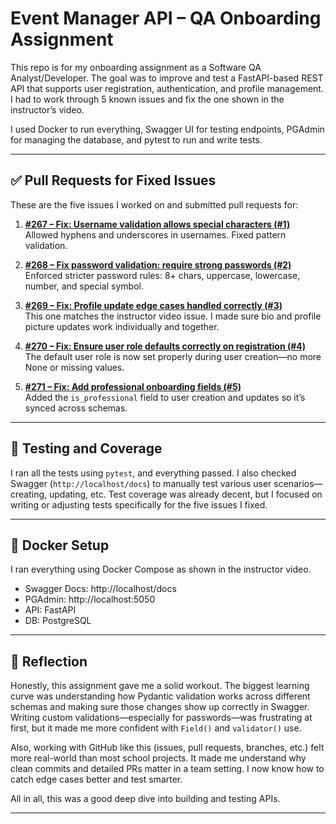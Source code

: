 # Event Manager API – QA Onboarding Assignment

This repo is for my onboarding assignment as a Software QA Analyst/Developer. The goal was to improve and test a FastAPI-based REST API that supports user registration, authentication, and profile management. I had to work through 5 known issues and fix the one shown in the instructor’s video.

I used Docker to run everything, Swagger UI for testing endpoints, PGAdmin for managing the database, and pytest to run and write tests.

---

## ✅ Pull Requests for Fixed Issues

These are the five issues I worked on and submitted pull requests for:

1. **[#267 – Fix: Username validation allows special characters (#1)](https://github.com/Shahzebkhan123/event_manager/pull/267)**  
   Allowed hyphens and underscores in usernames. Fixed pattern validation.

2. **[#268 – Fix password validation: require strong passwords (#2)](https://github.com/Shahzebkhan123/event_manager/pull/268)**  
   Enforced stricter password rules: 8+ chars, uppercase, lowercase, number, and special symbol.

3. **[#269 – Fix: Profile update edge cases handled correctly (#3)](https://github.com/Shahzebkhan123/event_manager/pull/269)**  
   This one matches the instructor video issue. I made sure bio and profile picture updates work individually and together.

4. **[#270 – Fix: Ensure user role defaults correctly on registration (#4)](https://github.com/Shahzebkhan123/event_manager/pull/270)**  
   The default user role is now set properly during user creation—no more None or missing values.

5. **[#271 – Fix: Add professional onboarding fields (#5)](https://github.com/Shahzebkhan123/event_manager/pull/271)**  
   Added the `is_professional` field to user creation and updates so it’s synced across schemas.

---

## 🔬 Testing and Coverage

I ran all the tests using `pytest`, and everything passed. I also checked Swagger (`http://localhost/docs`) to manually test various user scenarios—creating, updating, etc. Test coverage was already decent, but I focused on writing or adjusting tests specifically for the five issues I fixed.

---

## 🐳 Docker Setup

I ran everything using Docker Compose as shown in the instructor video.  
- Swagger Docs: http://localhost/docs  
- PGAdmin: http://localhost:5050  
- API: FastAPI  
- DB: PostgreSQL

---

## 💭 Reflection

Honestly, this assignment gave me a solid workout. The biggest learning curve was understanding how Pydantic validation works across different schemas and making sure those changes show up correctly in Swagger. Writing custom validations—especially for passwords—was frustrating at first, but it made me more confident with `Field()` and `validator()` use.

Also, working with GitHub like this (issues, pull requests, branches, etc.) felt more real-world than most school projects. It made me understand why clean commits and detailed PRs matter in a team setting. I now know how to catch edge cases better and test smarter.

All in all, this was a good deep dive into building and testing APIs.

---


